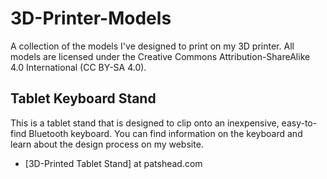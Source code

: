 # 3D-Printer-Models


A collection of the models I've designed to print on my 3D printer.  All models are licensed under the Creative Commons Attribution-ShareAlike 4.0 International (CC BY-SA 4.0).


## Tablet Keyboard Stand

This is a tablet stand that is designed to clip onto an inexpensive, easy-to-find Bluetooth keyboard.  You can find information on the keyboard and learn about the design process on my website.

 * [3D-Printed Tablet Stand] at patshead.com




[1]: http://blog.patshead.com/2014/07/3d-printed-tablet-stand-for-an-inexpensive-bluetooth-keyboard.html "3D-Printed Tablet Stand For an Inexpensive Bluetooth Keyboard"

